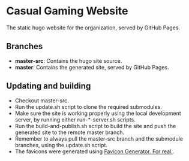 # Casual Gaming Website
The static hugo website for the organization, served by GitHub Pages.

## Branches
* **master-src**: Contains the hugo site source.
* **master**: Contains the generated site, served by GitHub Pages.

## Updating and building
* Checkout master-src.
* Run the update.sh script to clone the required submodules.
* Make sure the site is working properly using the local development server, by running either run-*-server.sh scripts.
* Run the build-and-publish.sh script to build the site and push the generated site to the remote master branch.
* Remember to always pull the master-src branch and the submodule branches, using the update.sh script.
* The favicons were generated using [Favicon Generator. For real.](https://realfavicongenerator.net/).
